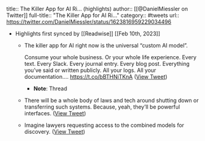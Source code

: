 title:: The Killer App for AI Ri... (highlights)
author:: [[@DanielMiessler on Twitter]]
full-title:: "The Killer App for AI Ri..."
category:: #tweets
url:: https://twitter.com/DanielMiessler/status/1623816959229034496

- Highlights first synced by [[Readwise]] [[Feb 10th, 2023]]
	- The killer app for AI right now is the universal “custom AI model”. 
	  
	  Consume your whole business. Or your whole life experience. Every text. Every Slack. Every journal entry. Every blog post. Everything you’ve said or written publicly. All your logs. All your documentation.… https://t.co/bBTHNiTKnA ([View Tweet](https://twitter.com/DanielMiessler/status/1623816959229034496))
		- **Note**: Thread
	- There will be a whole body of laws and tech around shutting down or transferring such systems. Because, yeah, they’ll be powerful interfaces. ([View Tweet](https://twitter.com/DanielMiessler/status/1623872386092367872))
	- Imagine lawyers requesting access to the combined models for discovery. ([View Tweet](https://twitter.com/DanielMiessler/status/1623872551742234624))